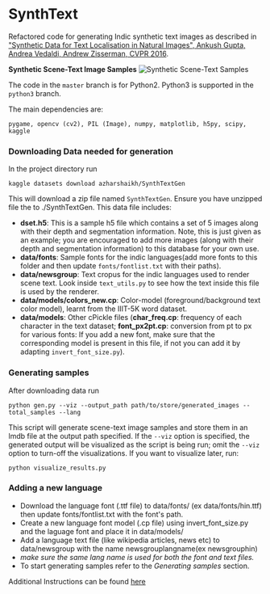 # SynthText
Refactored code for generating Indic synthetic text images as described in ["Synthetic Data for Text Localisation in Natural Images", Ankush Gupta, Andrea Vedaldi, Andrew Zisserman, CVPR 2016](http://www.robots.ox.ac.uk/~vgg/data/scenetext/).


**Synthetic Scene-Text Image Samples**
![Synthetic Scene-Text Samples](samples.png "Synthetic Samples")

The code in the `master` branch is for Python2. Python3 is supported in the `python3` branch.

The main dependencies are:

```
pygame, opencv (cv2), PIL (Image), numpy, matplotlib, h5py, scipy, kaggle
```
### Downloading Data needed for generation
In the project directory run
```
kaggle datasets download azharshaikh/SynthTextGen
```
This will download a zip file named `SynthTextGen`. Ensure you have unzipped file the to ./SynthTextGen. This data file includes:

  - **dset.h5**: This is a sample h5 file which contains a set of 5 images along with their depth and segmentation information. Note, this is just given as an example; you are encouraged to add more images (along with their depth and segmentation information) to this database for your own use.
  - **data/fonts**: Sample fonts for the indic languages(add more fonts to this folder and then update `fonts/fontlist.txt` with their paths).
  - **data/newsgroup**: Text cropus for the indic languages used to render scene text. Look inside `text_utils.py` to see how the text inside this file is used by the renderer.
  - **data/models/colors_new.cp**: Color-model (foreground/background text color model), learnt from the IIIT-5K word dataset.
  - **data/models**: Other cPickle files (**char\_freq.cp**: frequency of each character in the text dataset; **font\_px2pt.cp**: conversion from pt to px for various fonts: If you add a new font, make sure that the corresponding model is present in this file, if not you can add it by adapting `invert_font_size.py`).

### Generating samples
After downloading data run 

```
python gen.py --viz --output_path path/to/store/generated_images --total_samples --lang
```
This script will generate scene-text image samples and store them in an lmdb file at the output path specified. If the `--viz` option is specified, the generated output will be visualized as the script is being run; omit the `--viz` option to turn-off the visualizations. If you want to visualize later, run:

```
python visualize_results.py
```
### Adding a new language
- Download the language font (.ttf file) to data/fonts/ (ex data/fonts/hin.ttf) then update fonts/fontlist.txt with the font's path.
- Create a new language font model (.cp file) using invert_font_size.py and the laguage font and place it in data/models/
- Add a language text file (like wikipedia articles, news etc) to data/newsgroup with the name newsgrouplangname(ex newsgrouphin)
- *make sure the same lang name is used for both the font and text files.*
- To start generating samples refer to the *Generating samples* section.

Additional Instructions can be found [here](https://github.com/ankush-me/SynthText)


